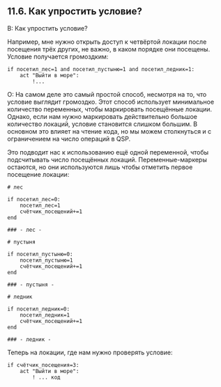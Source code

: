 ## 11.6. Как упростить условие?
<!-- [:faq_11_06] -->
В: Как упростить условие?

Например, мне нужно открыть доступ к четвёртой локации после посещения трёх других, не важно, в каком порядке они посещены. Условие получается громоздким:
```qsp
if посетил_лес=1 and посетил_пустыню=1 and посетил_ледник=1:
	act "Выйти в море":
		!...
```
О:
На самом деле это самый простой способ, несмотря на то, что условие выглядит громоздко. Этот способ использует минимальное количество переменных, чтобы маркировать посещённые локации. Однако, если нам нужно маркировать действительно большое количество локаций, условие становится слишком большим. В основном это влияет на чтение кода, но мы можем столкнуться и с ограничением на число операций в QSP.

Это подводит нас к использованию ещё одной переменной, чтобы подсчитывать число посещённых локаций. Переменные-маркеры остаются, но они используются лишь чтобы отметить первое посещение локации:
```qsp
# лес

if посетил_лес=0:
	посетил_лес=1
	счётчик_посещений+=1
end

### - лес -

# пустыня

if посетил_пустыню=0:
	посетил_пустыню=1
	счётчик_посещений+=1
end

### - пустыня -

# ледник

if посетил_ледник=0:
	посетил_ледник=1
	счётчик_посещений+=1
end

### - ледник -
```
Теперь на локации, где нам нужно проверять условие:
```qsp
if счётчик_посещения=3:
	act "Выйти в море":
		! ... код
```
